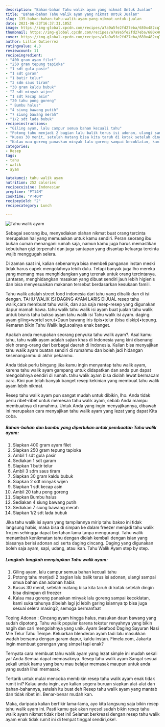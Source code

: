 ```yaml
---
description: "Bahan-bahan Tahu walik ayam yang nikmat Untuk Jualan"
title: "Bahan-bahan Tahu walik ayam yang nikmat Untuk Jualan"
slug: 135-bahan-bahan-tahu-walik-ayam-yang-nikmat-untuk-jualan
date: 2021-06-23T16:37:31.105Z
image: https://img-global.cpcdn.com/recipes/a7a9a5fe2fd27eba/680x482cq70/tahu-walik-ayam-foto-resep-utama.jpg
thumbnail: https://img-global.cpcdn.com/recipes/a7a9a5fe2fd27eba/680x482cq70/tahu-walik-ayam-foto-resep-utama.jpg
cover: https://img-global.cpcdn.com/recipes/a7a9a5fe2fd27eba/680x482cq70/tahu-walik-ayam-foto-resep-utama.jpg
author: Lillie Gutierrez
ratingvalue: 4.3
reviewcount: 11
recipeingredient:
- "400 gram ayam filet"
- "250 gram tepung tapioka"
- "1 sdt gula pasir"
- "1 sdt garam"
- "1 butir telur"
- "3 sdm saus tiram"
- "30 gram kaldu bubuk"
- "2 sdt minyak wijen"
- "1 sdt kecap asin"
- "20 tahu pong goreng"
- " Bumbu halus"
- "4 siung bawang putih"
- "7 siung bawang merah"
- "1/2 sdt lada bubuk"
recipeinstructions:
- "Giling ayam, lalu campur semua bahan kecuali tahu"
- "Potong tahu menjadi 2 bagian lalu balik terus isi adonan, ulangi sampai smua bahan dan adonan habis"
- "Kusus 30 menit, setelah matang bisa kita taruh di kotak setelah dingin bisa disimpan di freezer"
- "Kalau mau goreng panaskan minyak lalu goreng sampai kecoklatan, kami suka tahunya dibelah lagi jd lebih garing isiannya tp bisa juga sesuai selera masing2, semoga bermanfaat"
categories:
- Resep
tags:
- tahu
- walik
- ayam

katakunci: tahu walik ayam 
nutrition: 252 calories
recipecuisine: Indonesian
preptime: "PT14M"
cooktime: "PT46M"
recipeyield: "2"
recipecategory: Lunch

---
```



![Tahu walik ayam](https://img-global.cpcdn.com/recipes/a7a9a5fe2fd27eba/680x482cq70/tahu-walik-ayam-foto-resep-utama.jpg)

Sebagai seorang ibu, menyediakan olahan nikmat buat orang tercinta merupakan hal yang memuaskan untuk kamu sendiri. Peran seorang ibu bukan cuman menangani rumah saja, namun kamu juga harus memastikan kebutuhan gizi terpenuhi dan juga santapan yang disantap keluarga tercinta wajib menggugah selera.

Di zaman  saat ini, kalian sebenarnya bisa membeli panganan instan meski tidak harus capek mengolahnya lebih dulu. Tetapi banyak juga lho mereka yang memang mau menghidangkan yang terenak untuk orang tercintanya. Lantaran, menghidangkan masakan yang dibuat sendiri jauh lebih higienis dan bisa menyesuaikan makanan tersebut berdasarkan kesukaan famili. 

Tahu walik adalah street food indonesia dari tahu yang dibalik dan di isi dengan. TAHU WALIK ISI DAGING AYAM LARIS DIJUAL resep tahu walik,cara membuat tahu walik, dan apa saja resep-resep yang digunakan dapur mamah hawa. tahu walik tahu walik isi ayam buat jualan tahu walik untuk bisnis tahu bakso ayam tahu walik isi Tahu walik isi ayam. daging ayam giling•wortel serut•Daun bawang iris tipis•telur (bisa diskip)•tepung. Kemaren bikin Tahu Walik lagi.soalnya enak banget.

Apakah anda merupakan seorang penyuka tahu walik ayam?. Asal kamu tahu, tahu walik ayam adalah sajian khas di Indonesia yang kini disenangi oleh orang-orang dari berbagai daerah di Indonesia. Kalian bisa menyajikan tahu walik ayam buatan sendiri di rumahmu dan boleh jadi hidangan kesenanganmu di akhir pekanmu.

Anda tidak perlu bingung jika kamu ingin menyantap tahu walik ayam, karena tahu walik ayam gampang untuk didapatkan dan anda pun dapat mengolahnya sendiri di rumah. tahu walik ayam bisa diolah lewat bermacam cara. Kini pun telah banyak banget resep kekinian yang membuat tahu walik ayam lebih nikmat.

Resep tahu walik ayam pun sangat mudah untuk dibikin, lho. Anda tidak perlu ribet-ribet untuk memesan tahu walik ayam, sebab Anda mampu membuatnya di rumahmu. Untuk Anda yang ingin menyajikannya, dibawah ini merupakan cara menyajikan tahu walik ayam yang lezat yang dapat Kita coba.

<!--inarticleads1-->

##### Bahan-bahan dan bumbu yang diperlukan untuk pembuatan Tahu walik ayam:

1. Siapkan 400 gram ayam filet
1. Siapkan 250 gram tepung tapioka
1. Ambil 1 sdt gula pasir
1. Sediakan 1 sdt garam
1. Siapkan 1 butir telur
1. Ambil 3 sdm saus tiram
1. Siapkan 30 gram kaldu bubuk
1. Siapkan 2 sdt minyak wijen
1. Siapkan 1 sdt kecap asin
1. Ambil 20 tahu pong goreng
1. Siapkan  Bumbu halus
1. Sediakan 4 siung bawang putih
1. Sediakan 7 siung bawang merah
1. Siapkan 1/2 sdt lada bubuk


Jika tahu walik isi ayam yang tampilannya mirip tahu bakso ini tidak langsung habis, maka bisa di simpan ke dalam freezer menjadi tahu walik frozen sehingga dapat bertahan lama tanpa mengurangi. Tahu walik menambah kenikmatan tahu dengan diolah kembali dengan isian yang biasanya berisi adonan aci serta daging cincang. Daging yang digunakan boleh saja ayam, sapi, udang, atau ikan. Tahu Walik Ayam step by step. 

<!--inarticleads2-->

##### Langkah-langkah menyiapkan Tahu walik ayam:

1. Giling ayam, lalu campur semua bahan kecuali tahu
1. Potong tahu menjadi 2 bagian lalu balik terus isi adonan, ulangi sampai smua bahan dan adonan habis
1. Kusus 30 menit, setelah matang bisa kita taruh di kotak setelah dingin bisa disimpan di freezer
1. Kalau mau goreng panaskan minyak lalu goreng sampai kecoklatan, kami suka tahunya dibelah lagi jd lebih garing isiannya tp bisa juga sesuai selera masing2, semoga bermanfaat


Toping Adonan : Cincang ayam hingga halus, masukan daun bawang yang sudah dipotong. Tahu walik populer karena tekstur renyahnya yang bikin nagih dan cari mengolahnya yang unik. Ayam Seafood Daging Sayuran Nasi Mie Telur Tahu Tempe. Keluarkan blenderan ayam tadi lalu masukkan wadah bersama dengan garam dapur, kaldu instan. Fimela.com, Jakarta Ingin membuat gorengan yang simpel tapi enak? 

Ternyata cara membuat tahu walik ayam yang lezat simple ini mudah sekali ya! Anda Semua dapat memasaknya. Resep tahu walik ayam Sangat sesuai sekali untuk kamu yang baru mau belajar memasak maupun untuk anda yang sudah lihai memasak.

Tertarik untuk mulai mencoba membikin resep tahu walik ayam enak tidak rumit ini? Kalau anda ingin, ayo kalian segera buruan siapkan alat-alat dan bahan-bahannya, setelah itu buat deh Resep tahu walik ayam yang mantab dan tidak ribet ini. Benar-benar mudah kan. 

Maka, daripada kalian berfikir lama-lama, ayo kita langsung saja bikin resep tahu walik ayam ini. Pasti kamu gak akan nyesel sudah bikin resep tahu walik ayam nikmat tidak ribet ini! Selamat berkreasi dengan resep tahu walik ayam enak tidak rumit ini di tempat tinggal sendiri,oke!.

